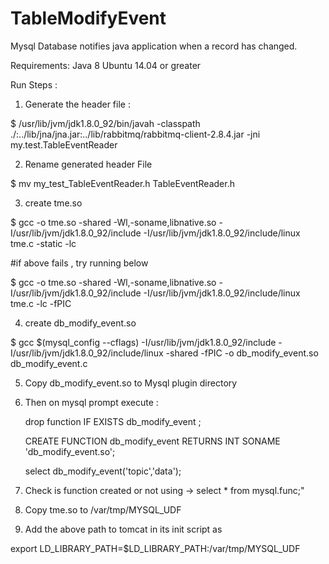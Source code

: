 # TableModifyEvent
Mysql Database notifies java application when a record has changed.

Requirements:
Java 8
Ubuntu 14.04 or greater 

Run Steps :
1) Generate the header file :

$ /usr/lib/jvm/jdk1.8.0_92/bin/javah  -classpath ./:../lib/jna/jna.jar:../lib/rabbitmq/rabbitmq-client-2.8.4.jar -jni my.test.TableEventReader

2) Rename generated header File

$ mv my_test_TableEventReader.h TableEventReader.h

3) create tme.so

$ gcc -o tme.so -shared -Wl,-soname,libnative.so -I/usr/lib/jvm/jdk1.8.0_92/include -I/usr/lib/jvm/jdk1.8.0_92/include/linux tme.c -static -lc

#if above fails , try running below 

$ gcc -o tme.so -shared -Wl,-soname,libnative.so -I/usr/lib/jvm/jdk1.8.0_92/include -I/usr/lib/jvm/jdk1.8.0_92/include/linux tme.c -lc -fPIC

4) create db_modify_event.so

$ gcc $(mysql_config --cflags) -I/usr/lib/jvm/jdk1.8.0_92/include -I/usr/lib/jvm/jdk1.8.0_92/include/linux -shared -fPIC -o db_modify_event.so db_modify_event.c

5) Copy db_modify_event.so to Mysql plugin directory

6) Then on mysql prompt  execute :

      drop function IF EXISTS db_modify_event ;  
      
      CREATE FUNCTION db_modify_event RETURNS INT SONAME 'db_modify_event.so';
      
      select db_modify_event('topic','data');

7) Check is function created or not using -> select * from mysql.func;"

8) Copy tme.so to /var/tmp/MYSQL_UDF  

9) Add the above path to tomcat in its init script as 
  
  export LD_LIBRARY_PATH=$LD_LIBRARY_PATH:/var/tmp/MYSQL_UDF
  
